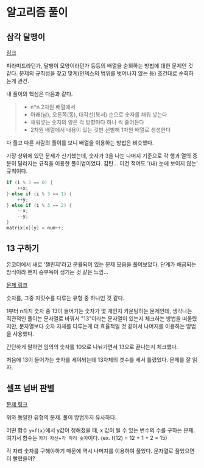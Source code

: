 # 알고리즘 풀이
## 삼각 달팽이
[링크](https://programmers.co.kr/learn/courses/30/lessons/68645)

피라미드라던가, 달팽이 모양이라던가 등등의 배열을 순회하는 방법에 대한 문제인 것 같다. 문제의 규칙성을 찾고 맞게(인덱스의 범위를 벗어나지 않는 등) 조건대로 순회하는게 관건.

내 풀이의 핵심은 다음과 같다.
> - n*n 2차원 배열에서
> - 아래(남), 오른쪽(동), 대각선(북서) 순으로 숫자를 채워 넣는다
> - 채워넣는 숫자의 양은 각 방향마다 하나 씩 줄어든다
> - 2차원 배열에서 내용이 있는 것만 선별해 1차원 배열로 생성한다

다 풀고 다른 사람의 풀이를 보니 배열을 이용하는 방법은 비슷했다.

가장 상위에 있던 문제가 신기했는데, 숫자가 3을 나눈 나머지 기준으로 각 행과 열의 증분이 달라지는 규칙을 이용한 풀이법이었다. 감탄... 이건 적어도 '(내) 눈에 보이지 않는' 규칙이다.

``` java
if (i % 3 == 0) {
    ++x;
} else if (i % 3 == 1) {
    ++y;
} else if (i % 3 == 2) {
    --x;
    --y;
}
matrix[x][y] = num++;
```

## 13 구하기
온코더에서 새로 '챌린지'라고 분률되어 있는 문제 모음을 풀어보았다. 단계가 해금되는 방식이라 왠지 승부욕이 생기는 것 같은 느낌...

[문제 링크](https://www.oncoder.com/ground/HJok8E6RX)

숫자를, 그중 자릿수를 다루는 유형 중 하나인 것 같다.

1부터 n까지 숫자 중 13이 들어가는 숫자가 몇 개인지 카운팅하는 문제인데, 생각나는 직관적인 풀이는 문자열로 바꿔서 "13"이라는 문자열이 있는지 체크하는 방법을 떠올렸지만, 문자열보다 숫자 자체를 다루는게 더 효율적일 것 같아서 나머지를 이용하는 방법을 사용했다.

간단하게 말하면 임의의 숫자를 10으로 나눠가면서 13으로 끝나는지 체크했다.

처음에 13이 들어가는 숫자를 세야되는데 13자체의 갯수를 세서 틀렸었다. 문제를 잘 읽자.


## 셀프 넘버 판별
[문제 링크](https://www.oncoder.com/ground/B12g8N6RX)

위와 동일한 유형의 문제. 풀이 방법까지 유사하다.

어떤 함수 `y=f(x)`에서 y값이 정해졌을 때, x 값이 될 수 있는 변수의 수를 구하는 문제. 여기서 함수는 `자기 자신`+`각 자리 숫자`이다. (ex. f(12) = 12 + 1 + 2 = 15)

각 자리 숫자를 구해야하기 때문에 역시 나머지를 이용하여 풀었다. 문자열로 풀었으면 더 빨랐을까?